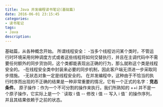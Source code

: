 ```yaml
---
title: Java 并发编程读书笔记(基础篇) 
date: 2016-06-01 23:15:45
categories:
- 读书笔记
tags: 
- Java
description: 
---
```


基础篇，从各种概念开始。
       所谓线程安全：
       -当多个线程访问某个类时，不管运行时环境采用何种调度方式或者这些线程将如何交替执行，并且在主调代码中不需要任何额外的同步货协同，这个类都能表现出正确的行为，那么就称这个类是线程安全的。
       -在线程安全类中封装来必要的同步机制，因此客户端无须进一步采取同步措施。
       -无状态对象一定是线程安全的。
       在并发编程中，这种由于不恰当的执行时序而出现的不正确的结果是一种非常重要的情况，它有一个正式的名字：**竞态条件**。
       原子操作：作为一个不可分割的操作来执行。我们所熟知的 ++i 并不是一个原子操作，它实际上是一个 ¨读取 i 值 -- 修改 i 值 -- 写入 i 值¨ 的操作序列，并且其结果依赖于之前的状态。

